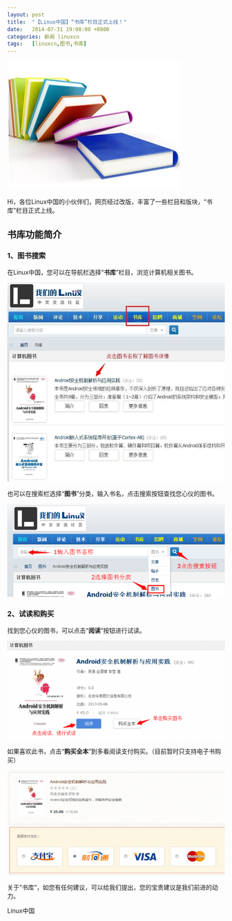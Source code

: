 ```yaml
---
layout: post
title:	"【Linux中国】“书库”栏目正式上线！"
date:	2014-07-31 19:08:00 +0800 
categories:	新闻 linuxcn 
tags:	[linuxcn,图书,书库]
---
```



![](/Asserts/Images/album/201407/31/184821e9qtby6qctth9o6z.jpg)


Hi，各位Linux中国的小伙伴们，网页经过改版，丰富了一些栏目和版块，“书库”栏目正式上线。


书库功能简介
------


### 1、图书搜索


在Linux中国，您可以在导航栏选择“**书库**”栏目，浏览计算机相关图书。


![](/Asserts/Images/album/201407/31/173905rx3tmlxvp3v2mhbl.jpg)


也可以在搜索栏选择“**图书**”分类，输入书名，点击搜索按钮查找您心仪的图书。


![](/Asserts/Images/album/201407/31/175156y9zwwh89z0h0ns40.png)


### 2、试读和购买


找到您心仪的图书，可以点击“**阅读**”按钮进行试读。


![](/Asserts/Images/album/201407/31/180328d7yy0y88fyy88gzy.png)


如果喜欢此书，点击“**购买全本**”到多看阅读支付购买。（目前暂时只支持电子书购买）


![](/Asserts/Images/album/201407/31/180722h618lwplbncwq4b6.png)


关于“书库”，如您有任何建议，可以给我们提出，您的宝贵建议是我们前进的动力。


Linux中国
